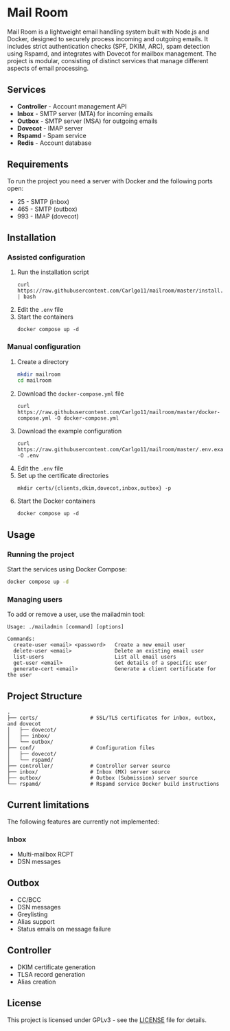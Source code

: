 # **Mail Room**

Mail Room is a lightweight email handling system built with Node.js and Docker, designed to securely process incoming and outgoing emails. It includes strict authentication checks (SPF, DKIM, ARC), spam detection using Rspamd, and integrates with Dovecot for mailbox management. The project is modular, consisting of distinct services that manage different aspects of email processing.

## Services

* __Controller__ - Account management API
* __Inbox__ - SMTP server (MTA) for incoming emails
* __Outbox__ - SMTP server (MSA) for outgoing emails
* __Dovecot__ - IMAP server
* __Rspamd__ - Spam service
* __Redis__ - Account database

## Requirements

To run the project you need a server with Docker and the following ports open:
- 25 - SMTP (inbox)
- 465 - SMTP (outbox)
- 993 - IMAP (dovecot)

## Installation

### Assisted configuration

1. Run the installation script
   ```shell
   curl https://raw.githubusercontent.com/Carlgo11/mailroom/master/install.sh | bash
   ```
2. Edit the `.env` file
3. Start the containers
   ```shell
   docker compose up -d
   ```

### Manual configuration

1. Create a directory
    ```bash
   mkdir mailroom
   cd mailroom
    ```
2. Download the `docker-compose.yml` file
   ```shell
   curl https://raw.githubusercontent.com/Carlgo11/mailroom/master/docker-compose.yml -O docker-compose.yml
   ```
3. Download the example configuration
   ```shell
   curl https://raw.githubusercontent.com/Carlgo11/mailroom/master/.env.example -O .env
   ```
4. Edit the `.env` file
5. Set up the certificate directories
   ```shell
   mkdir certs/{clients,dkim,dovecot,inbox,outbox} -p
   ```
6. Start the Docker containers
   ```shell
   docker compose up -d
   ```

## Usage

### Running the project
Start the services using Docker Compose:
  ```bash
  docker compose up -d
  ```

### Managing users
To add or remove a user, use the mailadmin tool:
   ```text
   Usage: ./mailadmin [command] [options]
   
   Commands:
     create-user <email> <password>   Create a new email user
     delete-user <email>              Delete an existing email user
     list-users                       List all email users
     get-user <email>                 Get details of a specific user
     generate-cert <email>            Generate a client certificate for the user
   ```

## Project Structure
  ```text
  .
  ├── certs/                 # SSL/TLS certificates for inbox, outbox, and dovecot
  │   ├── dovecot/
  │   ├── inbox/
  │   └── outbox/
  ├── conf/                  # Configuration files
  │   ├── dovecot/
  │   └── rspamd/
  ├── controller/            # Controller server source
  ├── inbox/                 # Inbox (MX) server source
  ├── outbox/                # Outbox (Submission) server source
  └── rspamd/                # Rspamd service Docker build instructions
  ```

## Current limitations
The following features are currently not implemented:
### Inbox
- Multi-mailbox RCPT
- DSN messages

## Outbox
- CC/BCC
- DSN messages
- Greylisting
- Alias support
- Status emails on message failure

## Controller
- DKIM certificate generation
- TLSA record generation
- Alias creation

## License

This project is licensed under GPLv3 - see the [LICENSE](/LICENSE) file for details.